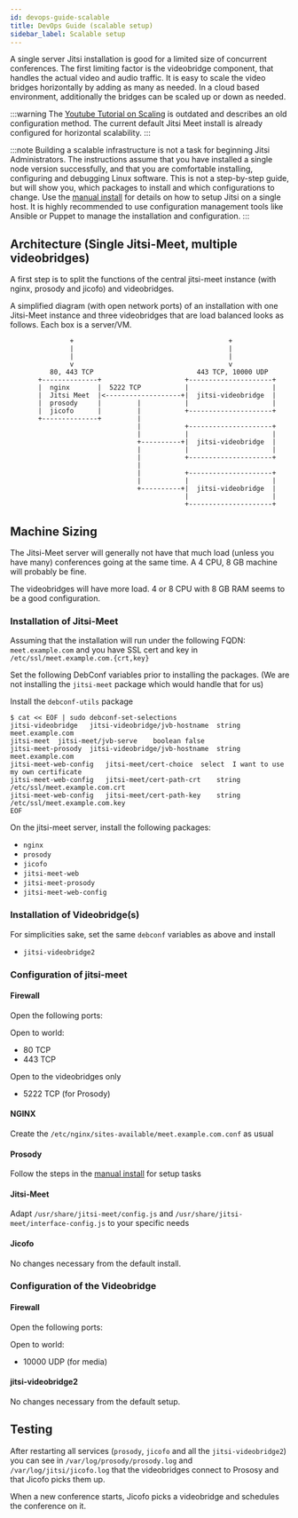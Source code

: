 ```yaml
---
id: devops-guide-scalable
title: DevOps Guide (scalable setup)
sidebar_label: Scalable setup
---
```


A single server Jitsi installation is good for a limited size of concurrent conferences.
The first limiting factor is the videobridge component, that handles the actual video and audio traffic.
It is easy to scale the video bridges horizontally by adding as many as needed.
In a cloud based environment, additionally the bridges can be scaled up or down as needed.

:::warning
The [Youtube Tutorial on Scaling](https://www.youtube.com/watch?v=LyGV4uW8km8) is outdated and describes an old configuration method.
The current default Jitsi Meet install is already configured for horizontal scalability.
:::

:::note
Building a scalable infrastructure is not a task for beginning Jitsi Administrators.
The instructions assume that you have installed a single node version successfully, and that
you are comfortable installing, configuring and debugging Linux software.
This is not a step-by-step guide, but will show you, which packages to install and which
configurations to change. Use the [manual install](devops-guide-manual) for
details on how to setup Jitsi on a single host.
It is highly recommended to use configuration management tools like Ansible or Puppet to manage the
installation and configuration.
:::

## Architecture (Single Jitsi-Meet, multiple videobridges)

A first step is to split the functions of the central jitsi-meet instance (with nginx, prosody and jicofo) and
videobridges.

A simplified diagram (with open network ports) of an installation with one Jitsi-Meet instance and three
videobridges that are load balanced looks as follows. Each box is a server/VM.

```
               +                                       +
               |                                       |
               |                                       |
               v                                       v
          80, 443 TCP                          443 TCP, 10000 UDP
       +--------------+                     +---------------------+
       |  nginx       |  5222 TCP           |                     |
       |  Jitsi Meet  |<-------------------+|  jitsi-videobridge  |
       |  prosody     |         |           |                     |
       |  jicofo      |         |           +---------------------+
       +--------------+         |
                                |           +---------------------+
                                |           |                     |
                                +----------+|  jitsi-videobridge  |
                                |           |                     |
                                |           +---------------------+
                                |
                                |           +---------------------+
                                |           |                     |
                                +----------+|  jitsi-videobridge  |
                                            |                     |
                                            +---------------------+
```

## Machine Sizing

The Jitsi-Meet server will generally not have that much load (unless you have many) conferences
going at the same time. A 4 CPU, 8 GB machine will probably be fine.

The videobridges will have more load. 4 or 8 CPU with 8 GB RAM seems to be a good configuration.


### Installation of Jitsi-Meet

Assuming that the installation will run under the following FQDN: `meet.example.com` and you have
SSL cert and key in `/etc/ssl/meet.example.com.{crt,key}`

Set the following DebConf variables prior to installing the packages.
(We are not installing the `jitsi-meet` package which would handle that for us)

Install the `debconf-utils` package

```
$ cat << EOF | sudo debconf-set-selections
jitsi-videobridge	jitsi-videobridge/jvb-hostname	string	meet.example.com
jitsi-meet	jitsi-meet/jvb-serve	boolean	false
jitsi-meet-prosody	jitsi-videobridge/jvb-hostname	string	meet.example.com
jitsi-meet-web-config	jitsi-meet/cert-choice	select	I want to use my own certificate
jitsi-meet-web-config	jitsi-meet/cert-path-crt	string	/etc/ssl/meet.example.com.crt
jitsi-meet-web-config	jitsi-meet/cert-path-key	string	/etc/ssl/meet.example.com.key
EOF
```

On the jitsi-meet server, install the following packages:

* `nginx`
* `prosody`
* `jicofo`
* `jitsi-meet-web`
* `jitsi-meet-prosody`
* `jitsi-meet-web-config`

### Installation of Videobridge(s)

For simplicities sake, set the same `debconf` variables as above and install

* `jitsi-videobridge2`

### Configuration of jitsi-meet

#### Firewall

Open the following ports:

Open to world:

* 80 TCP
* 443 TCP

Open to the videobridges only

* 5222 TCP (for Prosody)


#### NGINX

Create the `/etc/nginx/sites-available/meet.example.com.conf` as usual

#### Prosody

Follow the steps in the [manual install](devops-guide-manual) for setup tasks

#### Jitsi-Meet

Adapt `/usr/share/jitsi-meet/config.js` and `/usr/share/jitsi-meet/interface-config.js` to your specific needs

#### Jicofo

No changes necessary from the default install.

### Configuration of the Videobridge

#### Firewall

Open the following ports:

Open to world:

* 10000 UDP (for media)

#### jitsi-videobridge2

No changes necessary from the default setup.

## Testing

After restarting all services (`prosody`, `jicofo` and all the `jitsi-videobridge2`) you can see in
`/var/log/prosody/prosody.log` and
`/var/log/jitsi/jicofo.log` that the videobridges connect to Prososy and that Jicofo picks them up.

When a new conference starts, Jicofo picks a videobridge and schedules the conference on it.
